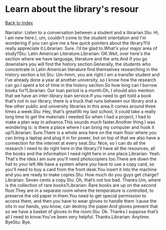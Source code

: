 # Learn about the library's resour
[Back to Index](https://github.com/windows10010/tpoExtractor/blog/master/README.md)

Narrator: Listen to a conversation between a student and a librarian.Stu: Hi, I am new here.I, um, couldn't come to the student orientation and I'm wondering if you can give me a few quick pointers about the library?I’d really appreciate it.Librarian: Sure. I’d be glad to.What's your major area of study?Stu: Latin American Literature.Librarian: OK.Well, over here's the section where we have language, literature and the arts.And if you go downstairs you will find the history section.Generally, the students who concentrate in Latin American literature find themselves researching in the history section a lot.Stu: Um-hmm, you are right.I am a transfer student and I've already done a year at another university, so I know how the research can go.I spent a lot of time in the history section.So how long can I borrow books for?Librarian: Our loan period is a month.Oh, I should also mention that we have an inter-library loan service.If you need to get hold a book that’s not in our library, there is a truck that runs between our library and a few other public and university libraries in this area.It comes around three times a week.Stu: Hey, that's great!At my last school, it could take a really long time to get the materials I needed.So when I had a project, I had to make a plan way in advance.This sounds much faster.Another thing I was wondering is: is there a place where I can bring my computer and hook it up?Librarian: Sure.There is a whole area here on the main floor where you can bring a laptop and plug it in for power, but on top of that we also have a connection for the internet at every seat.Stu: Nice, so I can do all the research I need to do right here in the library.I’ll have all the resources, all the books and the information I need right here in one place.Librarian: Yeah. That's the idea.I am sure you'll need photocopiers too.There are down the hall to your left.We have a system where you have to use a copy card, so you'll need to buy a card from the front desk.You insert it into the machine and you are ready to make copies.Stu: How much do you guys get charge?Librarian: Seven cents a copy.Stu: Oh, that’s not too bad. Thanks.Um, where is the collection of rare books?Librarian: Rare books are up on the second floor.They are in a separate room where the temperature is controlled, to preserve the old paper in them.You need to get special permission to access them, and then you have to wear gloves to handle them ‘cause the oils in our hands, you know, can destroy the paper.And gloves prevent that so we have a basket of gloves in the room.Stu: Ok. Thanks.I suppose that’s all I need to know.You've been very helpful. Thanks.Librarian: Anytime. ByeStu: Bye. 